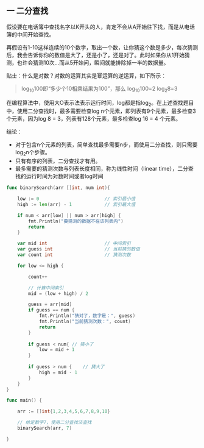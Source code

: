 ## 一 二分查找

假设要在电话簿中查找名字以K开头的人，肯定不会从A开始往下找，而是从电话簿的中间开始查找。  

再假设有1-10这样连续的10个数字，取出一个数，让你猜这个数是多少，每次猜测后，我会告诉你你的数值是大了，还是小了，还是对了。此时如果你从1开始猜测，也许会猜测10次...而从5开始问，瞬间就能排除掉一半的数据量。  


贴士：什么是对数？对数的运算其实是幂运算的逆运算，如下所示：  
> log<sub>10</sub>100即“多少个10相乘结果为100”，那么
> log<sub>10</sub>100=2
> log<sub>2</sub>8=3

在编程算法中，使用大O表示法表示运行时间，log都是指log<sub>2</sub>。在上述查找题目中，使用二分查找时，最多需要检查log n个元素，即列表有9个元素，最多检查3个元素，因为log 8 = 3，列表有128个元素，最多检查log 16 = 4 个元素。  


结论：
- 对于包含n个元素的列表，简单查找最多需要n步，而使用二分查找，则只需要log<sub>2</sub>n个步骤。  
- 只有有序的列表，二分查找才有用。
- 最多需要的猜测次数与列表长度相同，称为线性时间（linear time），二分查找的运行时间为对数时间或者log时间

```go
func binarySearch(arr []int, num int){

	low := 0						// 索引最小值
	high := len(arr) - 1			// 索引最大值

	if num < arr[low] || num > arr[high] {
		fmt.Println("要猜测的数据不在该列表内")
		return
	}

	var mid int						// 中间索引
	var guess int					// 当前猜的数值
	var count int					// 猜测次数

	for low <= high {

		count++

		// 计算中间索引
		mid = (low + high) / 2		

		guess = arr[mid]
		if guess == num {
			fmt.Println("猜对了，数字是：", guess)
			fmt.Println("当前猜测次数：", count)
			return
		} 
		
		if guess < num{	// 猜小了
			low = mid + 1
		} 
		
		if guess > num {	// 猜大了
			high = mid - 1
		}
	}
}

func main() {

	arr := []int{1,2,3,4,5,6,7,8,9,10}

	// 给定数字7，使用二分查找法查找
	binarySearch(arr, 7)

}	
```